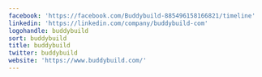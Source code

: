 ```yaml
---
facebook: 'https://facebook.com/Buddybuild-885496158166821/timeline'
linkedin: 'https://linkedin.com/company/buddybuild-com'
logohandle: buddybuild
sort: buddybuild
title: buddybuild
twitter: buddybuild
website: 'https://www.buddybuild.com/'
---
```

